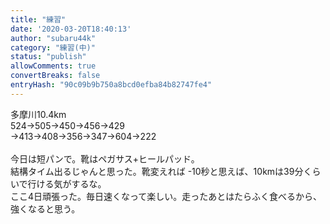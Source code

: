 ```yaml
---
title: "練習"
date: '2020-03-20T18:40:13'
author: "subaru44k"
category: "練習(中)"
status: "publish"
allowComments: true
convertBreaks: false
entryHash: "90c09b9b750a8bcd0efba84b82747fe4"
---
```

多摩川10.4km<br>
524→505→450→456→429<br>
→413→408→356→347→604→222<br>
<br>
今日は短パンで。靴はペガサス+ヒールパッド。<br>
結構タイム出るじゃんと思った。靴変えれば -10秒と思えば、10kmは39分くらいで行ける気がするな。<br>
ここ4日頑張った。毎日速くなって楽しい。走ったあとはたらふく食べるから、強くなると思う。
